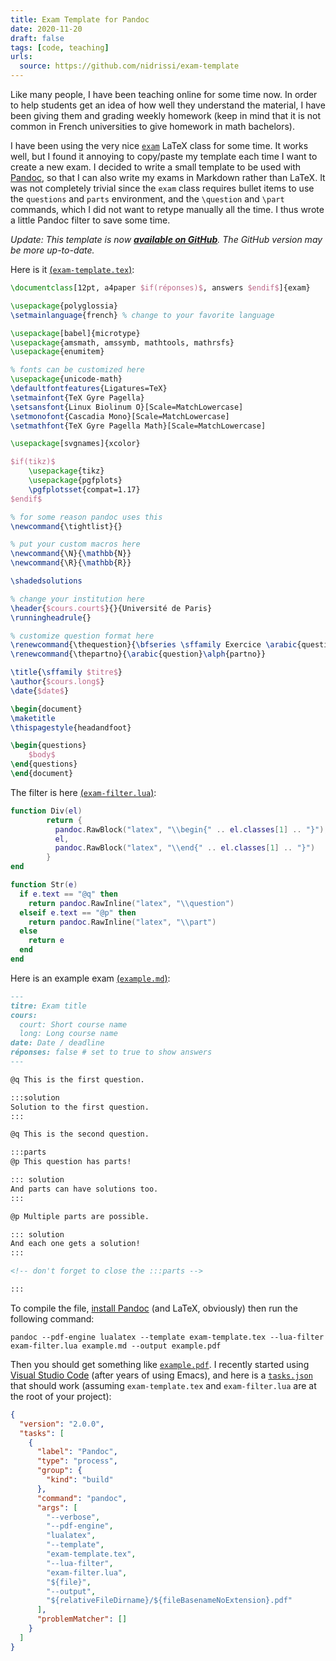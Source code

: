 ```yaml
---
title: Exam Template for Pandoc
date: 2020-11-20
draft: false
tags: [code, teaching]
urls:
  source: https://github.com/nidrissi/exam-template
---
```


Like many people, I have been teaching online for some time now.
In order to help students get an idea of how well they understand the material, I have been giving them and grading weekly homework (keep in mind that it is not common in French universities to give homework in math bachelors).

I have been using the very nice [`exam`](https://www.ctan.org/pkg/exam) LaTeX class for some time.
It works well, but I found it annoying to copy/paste my template each time I want to create a new exam.
I decided to write a small template to be used with [Pandoc](https://pandoc.org/), so that I can also write my exams in Markdown rather than LaTeX.
It was not completely trivial since the `exam` class requires bullet items to use the `questions` and `parts` environment, and the `\question` and `\part` commands, which I did not want to retype manually all the time.
I thus wrote a little Pandoc filter to save some time.

_Update: This template is now [**available on GitHub**](https://github.com/nidrissi/exam-template). The GitHub version may be more up-to-date._


Here is it [(`exam-template.tex`)](https://github.com/nidrissi/exam-template/blob/master/exam-template.tex):

```latex
\documentclass[12pt, a4paper $if(réponses)$, answers $endif$]{exam}

\usepackage{polyglossia}
\setmainlanguage{french} % change to your favorite language

\usepackage[babel]{microtype}
\usepackage{amsmath, amssymb, mathtools, mathrsfs}
\usepackage{enumitem}

% fonts can be customized here
\usepackage{unicode-math}
\defaultfontfeatures{Ligatures=TeX}
\setmainfont{TeX Gyre Pagella}
\setsansfont{Linux Biolinum O}[Scale=MatchLowercase]
\setmonofont{Cascadia Mono}[Scale=MatchLowercase]
\setmathfont{TeX Gyre Pagella Math}[Scale=MatchLowercase]

\usepackage[svgnames]{xcolor}

$if(tikz)$
    \usepackage{tikz}
    \usepackage{pgfplots}
    \pgfplotsset{compat=1.17}
$endif$

% for some reason pandoc uses this
\newcommand{\tightlist}{}

% put your custom macros here
\newcommand{\N}{\mathbb{N}}
\newcommand{\R}{\mathbb{R}}

\shadedsolutions

% change your institution here
\header{$cours.court$}{}{Université de Paris}
\runningheadrule{}

% customize question format here
\renewcommand{\thequestion}{\bfseries \sffamily Exercice \arabic{question}}
\renewcommand{\thepartno}{\arabic{question}\alph{partno}}

\title{\sffamily $titre$}
\author{$cours.long$}
\date{$date$}

\begin{document}
\maketitle
\thispagestyle{headandfoot}

\begin{questions}
    $body$
\end{questions}
\end{document}
```

The filter is here [(`exam-filter.lua`)](https://github.com/nidrissi/exam-template/blob/master/exam-filter.lua):

```lua
function Div(el)
        return {
          pandoc.RawBlock("latex", "\\begin{" .. el.classes[1] .. "}"),
          el,
          pandoc.RawBlock("latex", "\\end{" .. el.classes[1] .. "}")
        }
end

function Str(e)
  if e.text == "@q" then
    return pandoc.RawInline("latex", "\\question")
  elseif e.text == "@p" then
    return pandoc.RawInline("latex", "\\part")
  else
    return e
  end
end
```

Here is an example exam [(`example.md`)](https://github.com/nidrissi/exam-template/blob/master/example.md):

```markdown
---
titre: Exam title
cours:
  court: Short course name
  long: Long course name
date: Date / deadline
réponses: false # set to true to show answers
---

@q This is the first question.

:::solution
Solution to the first question.
:::

@q This is the second question.

:::parts
@p This question has parts!

::: solution
And parts can have solutions too.
:::

@p Multiple parts are possible.

::: solution
And each one gets a solution!
:::

<!-- don't forget to close the :::parts -->

:::
```

To compile the file, [install Pandoc](https://pandoc.org/installing.html) (and LaTeX, obviously) then run the following command:

```
pandoc --pdf-engine lualatex --template exam-template.tex --lua-filter exam-filter.lua example.md --output example.pdf
```

Then you should get something like [`example.pdf`](https://github.com/nidrissi/exam-template/blob/master/example.pdf).
I recently started using [Visual Studio Code](https://code.visualstudio.com/) (after years of using Emacs), and here is a [`tasks.json`](https://github.com/nidrissi/exam-template/blob/master/tasks.json) that should work (assuming `exam-template.tex` and `exam-filter.lua` are at the root of your project):

```json
{
  "version": "2.0.0",
  "tasks": [
    {
      "label": "Pandoc",
      "type": "process",
      "group": {
        "kind": "build"
      },
      "command": "pandoc",
      "args": [
        "--verbose",
        "--pdf-engine",
        "lualatex",
        "--template",
        "exam-template.tex",
        "--lua-filter",
        "exam-filter.lua",
        "${file}",
        "--output",
        "${relativeFileDirname}/${fileBasenameNoExtension}.pdf"
      ],
      "problemMatcher": []
    }
  ]
}
```
